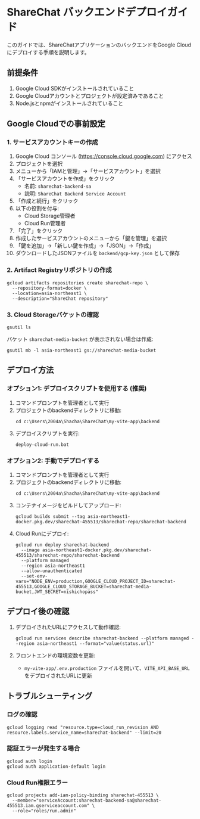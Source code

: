 # ShareChat バックエンドデプロイガイド

このガイドでは、ShareChatアプリケーションのバックエンドをGoogle Cloudにデプロイする手順を説明します。

## 前提条件

1. Google Cloud SDKがインストールされていること
2. Google Cloudアカウントとプロジェクトが設定済みであること
3. Node.jsとnpmがインストールされていること

## Google Cloudでの事前設定

### 1. サービスアカウントキーの作成

1. Google Cloud コンソール (https://console.cloud.google.com) にアクセス
2. プロジェクトを選択
3. メニューから「IAMと管理」→「サービスアカウント」を選択
4. 「サービスアカウントを作成」をクリック
   - 名前: `sharechat-backend-sa`
   - 説明: `ShareChat Backend Service Account`
5. 「作成と続行」をクリック
6. 以下の役割を付与:
   - Cloud Storage管理者
   - Cloud Run管理者
7. 「完了」をクリック
8. 作成したサービスアカウントのメニューから「鍵を管理」を選択
9. 「鍵を追加」→「新しい鍵を作成」→「JSON」→「作成」
10. ダウンロードしたJSONファイルを `backend/gcp-key.json` として保存

### 2. Artifact Registryリポジトリの作成

```
gcloud artifacts repositories create sharechat-repo \
  --repository-format=docker \
  --location=asia-northeast1 \
  --description="ShareChat repository"
```

### 3. Cloud Storageバケットの確認

```
gsutil ls
```

バケット `sharechat-media-bucket` が表示されない場合は作成:

```
gsutil mb -l asia-northeast1 gs://sharechat-media-bucket
```

## デプロイ方法

### オプション1: デプロイスクリプトを使用する (推奨)

1. コマンドプロンプトを管理者として実行
2. プロジェクトのbackendディレクトリに移動:
   ```
   cd c:\Users\2004a\Shacha\ShareChat\my-vite-app\backend
   ```
3. デプロイスクリプトを実行:
   ```
   deploy-cloud-run.bat
   ```

### オプション2: 手動でデプロイする

1. コマンドプロンプトを管理者として実行
2. プロジェクトのbackendディレクトリに移動:
   ```
   cd c:\Users\2004a\Shacha\ShareChat\my-vite-app\backend
   ```
3. コンテナイメージをビルドしてアップロード:
   ```
   gcloud builds submit --tag asia-northeast1-docker.pkg.dev/sharechat-455513/sharechat-repo/sharechat-backend
   ```
4. Cloud Runにデプロイ:
   ```
   gcloud run deploy sharechat-backend 
     --image asia-northeast1-docker.pkg.dev/sharechat-455513/sharechat-repo/sharechat-backend 
     --platform managed 
     --region asia-northeast1 
     --allow-unauthenticated 
     --set-env-vars="NODE_ENV=production,GOOGLE_CLOUD_PROJECT_ID=sharechat-455513,GOOGLE_CLOUD_STORAGE_BUCKET=sharechat-media-bucket,JWT_SECRET=nishichopass"
   ```

## デプロイ後の確認

1. デプロイされたURLにアクセスして動作確認:
   ```
   gcloud run services describe sharechat-backend --platform managed --region asia-northeast1 --format="value(status.url)"
   ```

2. フロントエンドの環境変数を更新:
   - `my-vite-app/.env.production` ファイルを開いて、`VITE_API_BASE_URL` をデプロイされたURLに更新

## トラブルシューティング

### ログの確認

```
gcloud logging read "resource.type=cloud_run_revision AND resource.labels.service_name=sharechat-backend" --limit=20
```

### 認証エラーが発生する場合

```
gcloud auth login
gcloud auth application-default login
```

### Cloud Run権限エラー

```
gcloud projects add-iam-policy-binding sharechat-455513 \
  --member="serviceAccount:sharechat-backend-sa@sharechat-455513.iam.gserviceaccount.com" \
  --role="roles/run.admin"
```

